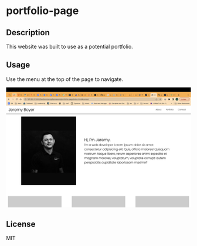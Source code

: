 # portfolio-page

## Description

This website was built to use as a potential portfolio.

## Usage

Use the menu at the top of the page to navigate.

![website screenshot](assets/Screenshot.png)

## License

MIT
